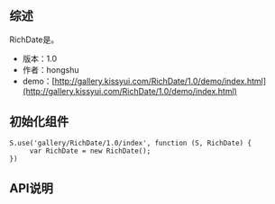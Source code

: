 ## 综述

RichDate是。

* 版本：1.0
* 作者：hongshu
* demo：[http://gallery.kissyui.com/RichDate/1.0/demo/index.html](http://gallery.kissyui.com/RichDate/1.0/demo/index.html)

## 初始化组件

    S.use('gallery/RichDate/1.0/index', function (S, RichDate) {
         var RichDate = new RichDate();
    })

## API说明
